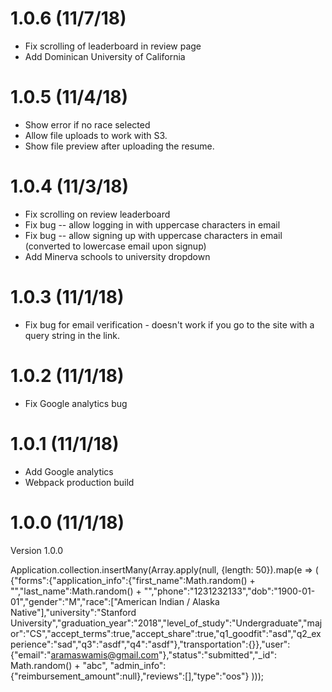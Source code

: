# 1.0.6 (11/7/18)
- Fix scrolling of leaderboard in review page
- Add Dominican University of California

# 1.0.5 (11/4/18)
- Show error if no race selected
- Allow file uploads to work with S3.
- Show file preview after uploading the resume.

# 1.0.4 (11/3/18)
- Fix scrolling on review leaderboard
- Fix bug -- allow logging in with uppercase characters in email
- Fix bug -- allow signing up with uppercase characters in email (converted to lowercase email upon signup)
- Add Minerva schools to university dropdown

# 1.0.3 (11/1/18)
- Fix bug for email verification - doesn't work if you go to the site with a query string in the link.

# 1.0.2 (11/1/18)
- Fix Google analytics bug

# 1.0.1 (11/1/18)
- Add Google analytics
- Webpack production build

# 1.0.0 (11/1/18)
Version 1.0.0



Application.collection.insertMany(Array.apply(null, {length: 50}).map(e => (
    {"forms":{"application_info":{"first_name":Math.random() + "","last_name":Math.random() + "","phone":"1231232133","dob":"1900-01-01","gender":"M","race":["American Indian / Alaska Native"],"university":"Stanford University","graduation_year":"2018","level_of_study":"Undergraduate","major":"CS","accept_terms":true,"accept_share":true,"q1_goodfit":"asd","q2_experience":"sad","q3":"asdf","q4":"asdf"},"transportation":{}},"user":{"email":"aramaswamis@gmail.com"},"status":"submitted","_id": Math.random() + "abc", "admin_info":{"reimbursement_amount":null},"reviews":[],"type":"oos"}
)));
